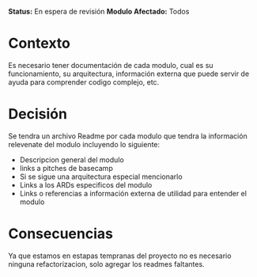 **Status:** En espera de revisión
**Modulo Afectado:** Todos

# Contexto

Es necesario tener documentación de cada modulo, cual es su funcionamiento, su arquitectura,
información externa que puede servir de ayuda para comprender codigo complejo, etc.

# Decisión

Se tendra un archivo Readme por cada modulo que tendra la información relevenate del modulo
incluyendo lo siguiente:

- Descripcion general del modulo
- links a pitches de basecamp
- Si se sigue una arquitectura especial mencionarlo
- Links a los ARDs especificos del modulo
- Links o referencias a información externa de utilidad para entender el modulo

# Consecuencias

Ya que estamos en estapas tempranas del proyecto no es necesario ninguna refactorizacion, solo agregar los readmes faltantes.
